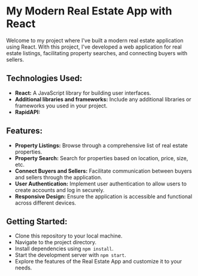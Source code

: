 # My Modern Real Estate App with React

Welcome to my project where I've built a modern real estate application using React. With this project, I've developed a web application for real estate listings, facilitating property searches, and connecting buyers with sellers.

## Technologies Used:
- **React:** A JavaScript library for building user interfaces.
- **Additional libraries and frameworks:** Include any additional libraries or frameworks you used in your project.
- **RapidAPI:**

## Features:
- **Property Listings:** Browse through a comprehensive list of real estate properties.
- **Property Search:** Search for properties based on location, price, size, etc.
- **Connect Buyers and Sellers:** Facilitate communication between buyers and sellers through the application.
- **User Authentication:** Implement user authentication to allow users to create accounts and log in securely.
- **Responsive Design:** Ensure the application is accessible and functional across different devices.

## Getting Started:
- Clone this repository to your local machine.
- Navigate to the project directory.
- Install dependencies using `npm install`.
- Start the development server with `npm start`.
- Explore the features of the Real Estate App and customize it to your needs.

